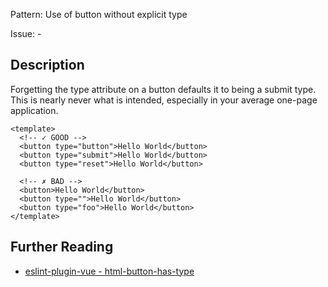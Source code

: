Pattern: Use of button without explicit type

Issue: -

## Description

Forgetting the type attribute on a button defaults it to being a submit type. This is nearly never what is intended, especially in your average one-page application.

```vue
<template>
  <!-- ✓ GOOD -->
  <button type="button">Hello World</button>
  <button type="submit">Hello World</button>
  <button type="reset">Hello World</button>

  <!-- ✗ BAD -->
  <button>Hello World</button>
  <button type="">Hello World</button>
  <button type="foo">Hello World</button>
</template>
```

## Further Reading

* [eslint-plugin-vue - html-button-has-type](https://eslint.vuejs.org/rules/html-button-has-type.html)
